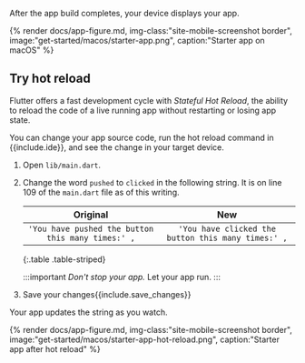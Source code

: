 After the app build completes, your device displays your app.

{% render docs/app-figure.md, img-class:"site-mobile-screenshot border", image:"get-started/macos/starter-app.png", caption:"Starter app on macOS" %}

## Try hot reload

Flutter offers a fast development cycle with _Stateful Hot Reload_,
the ability to reload the code of a live running app without
restarting or losing app state.

You can change your app source code, run the hot reload command in
{{include.ide}}, and see the change in your target device.

1. Open `lib/main.dart`.

1. Change the word `pushed` to `clicked` in the following string.
   It is on line 109 of the `main.dart` file as of this writing.

   |                   **Original**                    |                      **New**                       |
   |:-------------------------------------------------:|:--------------------------------------------------:|
   | `'You have pushed the button this many times:' ,` | `'You have clicked the button this many times:' ,` |
   
   {:.table .table-striped}

   :::important
   _Don't stop your app._ Let your app run.
   :::

1. Save your changes{{include.save_changes}}

Your app updates the string as you watch.

{% render docs/app-figure.md, img-class:"site-mobile-screenshot border", image:"get-started/macos/starter-app-hot-reload.png", caption:"Starter app after hot reload" %}
